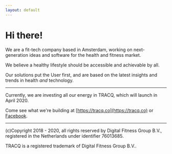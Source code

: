 ```yaml
---
layout: default
---
```


# Hi there!

We are a fit-tech company based in Amsterdam, working on next-generation ideas and software for the health and fitness market.

We believe a healthy lifestyle should be accessible and achievable by all. 

Our solutions put the User first, and are based on the latest insights and trends in health _and_ technology.

---

Currently, we are investing all our energy in TRACQ, which will launch in April 2020. 

Come see what we're building at [https://tracq.co](https://tracq.co) or [Facebook](https://facebook.com/tracqapp).

---

(c)Copyright 2018 - 2020, all rights reserved by Digital Fitness Group B.V., registered in the Netherlands under identifier 76013685.

TRACQ is a registered trademark of Digital Fitness Group B.V..
